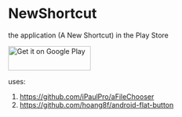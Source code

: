 # NewShortcut
the application (A New Shortcut) in the Play Store

<a href="https://play.google.com/store/apps/details?id=nodomain.yeh.newshortcut&utm_source=global_co&utm_medium=prtnr&utm_content=Mar2515&utm_campaign=PartBadge&pcampaignid=MKT-Other-global-all-co-prtnr-py-PartBadge-Mar2515-1"><img alt="Get it on Google Play" src="https://play.google.com/intl/en_us/badges/images/generic/en-play-badge.png" height="50" width="168" /></a>


uses:
1. https://github.com/iPaulPro/aFileChooser
2. https://github.com/hoang8f/android-flat-button
